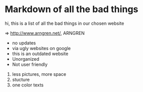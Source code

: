 <h1> Markdown of all the bad things </h1>

<p>hi, this is a list of all the bad things in our chosen website</p> 

=> http://www.arngren.net/, ARNGREN

<ul>
  <li>no updates</li>
  <li>via ugly websites on google </li>
  <li>this is an outdated website </li>
  <li>Unorganized </li>
  <li>Not user friendly </li>
</ul>


<ol>
  <li>less pictures, more space</li>
  <li>stucture</li>
  <li>one color texts  </li>
  
  
</ol>











